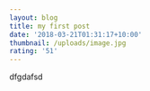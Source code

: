 ```yaml
---
layout: blog
title: my first post
date: '2018-03-21T01:31:17+10:00'
thumbnail: /uploads/image.jpg
rating: '51'
---
```

dfgdafsd
